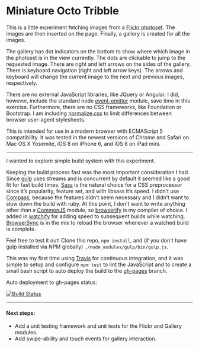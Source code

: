 # Miniature Octo Tribble

This is a little experiment fetching images from a [Flickr
photoset](https://www.flickr.com/photos/heatherpeaches/sets/72157639383517453/).
The images are then inserted on the page. Finally, a gallery is created for
all the images.

The gallery has dot indicators on the bottom to show where which image in the
photoset is in the view currently. The dots are clickable to jump to the
requested image. There are right and left arrows on the sides of the gallery.
There is keyboard navigation (right and left arrow keys). The arrows and
keyboard will change the current image to the next and previous images,
respectively.

There are no external JavaScript libraries, like JQuery or Angular. I did, however, include the
standard node [event-emitter](http://nodejs.org/api/events.html) module, save time in this
exercise. Furthermore, there are no CSS frameworks, like Foundation or Bootstrap. I am
including [normalize.css](http://necolas.github.io/normalize.css/) to limit differences between
browser user-agent stylesheets.

This is intended for use in a modern browser with ECMAScript 5 compatibility. It was tested in
the newest versions of Chrome and Safari on Mac OS X Yosemite, iOS 8 on iPhone 6, and iOS 8 on
iPad mini.

---

I wanted to explore simple build system with this experiment.

Keeping the build process fast was the most important consideration I had. Since
[gulp](http://gulpjs.com) uses streams and is concurrent by default it seemed like a good fit
for fast build times. [Sass](http://sass-lang.com) is the natural choice for a CSS preprocessor
since it’s popularity, feature set, and with libsass it’s speed. I didn’t use
[Compass](http://compass-style.org), because the features didn’t seem necessary and I didn’t
want to slow down the build with ruby. At this point, I don't want to write anything other than
a [CommonJS](http://wiki.commonjs.org/wiki/CommonJS) module, so
[browserify](http://browserify.org) is my compiler of choice. I added in
[watchify](https://github.com/substack/watchify) for adding speed to subsequent builds while
watching. [BrowserSync](http://www.browsersync.io) is in the mix to reload the browser whenever
a watched build is complete.



Feel free to test it out! Clone this repo, `npm install`, and (if you don't have gulp installed
via NPM globally) `./node_modules/gulp/bin/gulp.js`.

This was my first time using [Travis](https://travis-ci.org/donotknow/miniature-octo-tribble)
for continuous integration, and it was simple to setup and configure `npm test` to lint the
JavaScript and to create a small bash script to auto deploy the build to the
[gh-pages](https://donotknow.github.io/miniature-octo-tribble/) branch.

Auto deployment to gh-pages status:

[![Build Status](https://travis-ci.org/donotknow/miniature-octo-tribble.svg?branch=master)](https://travis-ci.org/donotknow/miniature-octo-tribble)

---

#### Next steps:
* Add a unit testing  framework and unit tests for the Flickr and Gallery modules.
* Add swipe-ability and touch events for gallery interaction.
